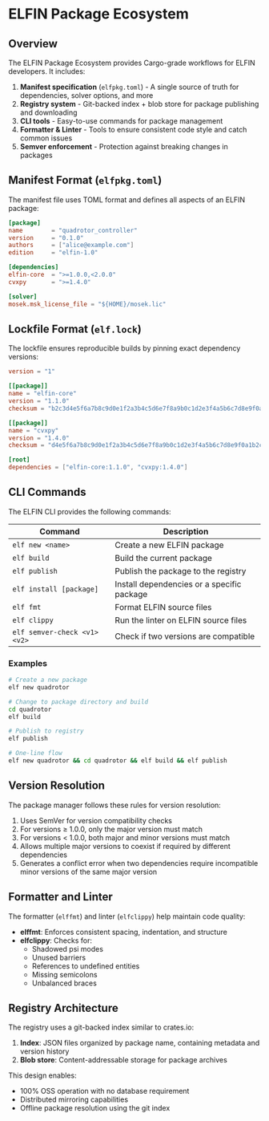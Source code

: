 # ELFIN Package Ecosystem

## Overview

The ELFIN Package Ecosystem provides Cargo-grade workflows for ELFIN developers. It includes:

1. **Manifest specification** (`elfpkg.toml`) - A single source of truth for dependencies, solver options, and more
2. **Registry system** - Git-backed index + blob store for package publishing and downloading
3. **CLI tools** - Easy-to-use commands for package management
4. **Formatter & Linter** - Tools to ensure consistent code style and catch common issues
5. **Semver enforcement** - Protection against breaking changes in packages

## Manifest Format (`elfpkg.toml`)

The manifest file uses TOML format and defines all aspects of an ELFIN package:

```toml
[package]
name        = "quadrotor_controller"
version     = "0.1.0"
authors     = ["alice@example.com"]
edition     = "elfin-1.0"

[dependencies]
elfin-core  = ">=1.0.0,<2.0.0"
cvxpy       = ">=1.4.0"

[solver]
mosek.msk_license_file = "${HOME}/mosek.lic"
```

## Lockfile Format (`elf.lock`)

The lockfile ensures reproducible builds by pinning exact dependency versions:

```toml
version = "1"

[[package]]
name = "elfin-core"
version = "1.1.0"
checksum = "b2c3d4e5f6a7b8c9d0e1f2a3b4c5d6e7f8a9b0c1d2e3f4a5b6c7d8e9f0a1b2c3d4"

[[package]]
name = "cvxpy"
version = "1.4.0"
checksum = "d4e5f6a7b8c9d0e1f2a3b4c5d6e7f8a9b0c1d2e3f4a5b6c7d8e9f0a1b2c3d4e5f6"

[root]
dependencies = ["elfin-core:1.1.0", "cvxpy:1.4.0"]
```

## CLI Commands

The ELFIN CLI provides the following commands:

| Command | Description |
|---------|-------------|
| `elf new <name>` | Create a new ELFIN package |
| `elf build` | Build the current package |
| `elf publish` | Publish the package to the registry |
| `elf install [package]` | Install dependencies or a specific package |
| `elf fmt` | Format ELFIN source files |
| `elf clippy` | Run the linter on ELFIN source files |
| `elf semver-check <v1> <v2>` | Check if two versions are compatible |

### Examples

```bash
# Create a new package
elf new quadrotor

# Change to package directory and build
cd quadrotor
elf build

# Publish to registry
elf publish

# One-line flow
elf new quadrotor && cd quadrotor && elf build && elf publish
```

## Version Resolution

The package manager follows these rules for version resolution:

1. Uses SemVer for version compatibility checks
2. For versions ≥ 1.0.0, only the major version must match
3. For versions < 1.0.0, both major and minor versions must match
4. Allows multiple major versions to coexist if required by different dependencies
5. Generates a conflict error when two dependencies require incompatible minor versions of the same major version

## Formatter and Linter

The formatter (`elffmt`) and linter (`elfclippy`) help maintain code quality:

- **elffmt**: Enforces consistent spacing, indentation, and structure
- **elfclippy**: Checks for:
  - Shadowed psi modes
  - Unused barriers
  - References to undefined entities
  - Missing semicolons
  - Unbalanced braces

## Registry Architecture

The registry uses a git-backed index similar to crates.io:

1. **Index**: JSON files organized by package name, containing metadata and version history
2. **Blob store**: Content-addressable storage for package archives

This design enables:
- 100% OSS operation with no database requirement
- Distributed mirroring capabilities
- Offline package resolution using the git index
